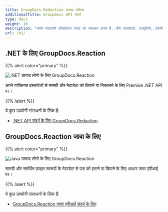```yaml
---
title: GroupDocs.Redaction उत्पाद परिवार
additionalTitle: GroupDocs API संदर्भ
type: docs
weight: 10
description: "क्रॉस-प्लेटफ़ॉर्म एप्लिकेशन बनाएं जो संचालन करते हैं, जैसे दस्तावेज़ों, प्रस्तुतियों, वर्कशीट्स और पीडीएफ फाइलों से सामग्री और मेटाडेटा को हटाना, छिपाना, हटाना"
url: /hi/
---
```


## .NET के लिए GroupDocs.Reaction

{{% alert color="primary" %}} 

![.NET उत्पाद लोगो के लिए GroupDocs.Reaction](../gdocs_net.png)

अपने व्यक्तिगत दस्तावेज़ों से सामग्री और मेटाडेटा को छिपाने या निकालने के लिए Premise .NET API पर।

{{% /alert %}} 

ये कुछ उपयोगी संसाधनों के लिंक हैं:

- [.NET API संदर्भ के लिए GroupDocs.Redaction](/redaction/hi/net/)


## GroupDocs.Reaction जावा के लिए

{{% alert color="primary" %}}

![Java उत्पाद लोगो के लिए GroupDocs.Reaction](../gdocs_java.png)

सामग्री और समर्थित फ़ाइल स्वरूपों के मेटाडेटा से पाठ को हटाने या छिपाने के लिए आधार जावा एपीआई पर।

{{% /alert %}}

ये कुछ उपयोगी संसाधनों के लिंक हैं:

- [GroupDocs.Reaction जावा एपीआई संदर्भ के लिए](/redaction/java/)
